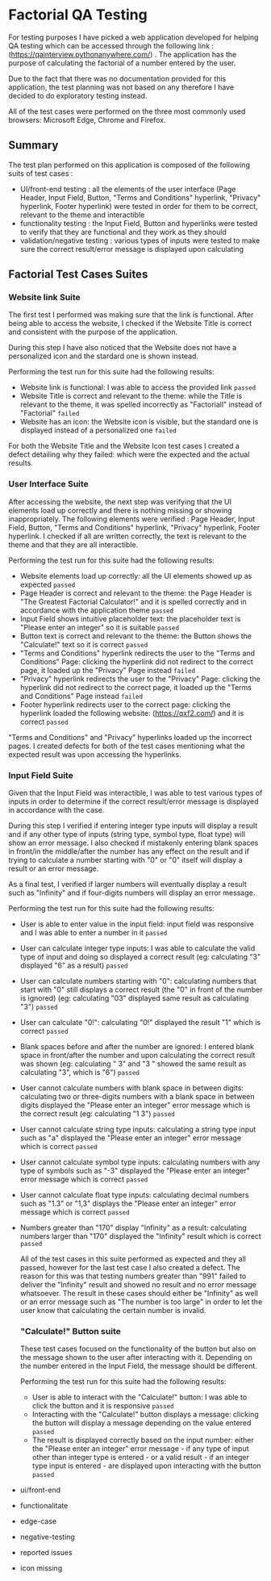 # **Factorial QA Testing**

  For testing purposes I have picked a web application developed for helping QA testing which can be accessed through the following link : (https://qainterview.pythonanywhere.com/) . The application has the purpose of calculating the factorial of a number entered by the user.
  
  Due to the fact that there was no documentation provided for this application, the test planning was not based on any therefore I have decided to do exploratory testing instead.
  
  All of the test cases were performed on the three most commonly used browsers: Microsoft Edge, Chrome and Firefox.
  
  ## Summary
  
  The test plan performed on this application is composed of the following suits of test cases :
  - UI/front-end testing : all the elements of the user interface (Page Header, Input Field, Button, "Terms and Conditions" hyperlink, "Privacy" hyperlink, Footer hyperlink) were tested in order for them to be correct, relevant to the theme and interactible
  - functionality testing : the Input Field, Button and hyperlinks were tested to verify that they are functional and they work as they should
  - validation/negative testing : various types of inputs were tested to make sure the correct result/error message is displayed upon calculating

## Factorial Test Cases Suites

### Website link Suite
  
   The first test I performed was making sure that the link is functional. After being able to access the website, I checked if the Website Title is correct and consistent with the purpose of the application.
   
   During this step I have also noticed that the Website does not have a personalized icon and the stardard one is shown instead.
   
   Performing the test run for this suite had the following results: 
   
   - Website link is functional: I was able to access the provided link `passed`
   - Website Title is correct and relevant to the theme: while the Title is relevant to the theme, it was spelled incorrectly as "Factoriall" instead of "Factorial" `failed`
   - Website has an icon: the Website icon is visible, but the standard one is displayed instead of a personalized one `failed`

For both the Website Title and the Website Icon test cases I created a defect detailing why they failed: which were the expected and the actual results.
   
   ### User Interface Suite
   
   After accessing the website, the next step was verifying that the UI elements load up correctly and there is nothing missing or showing inappropriately. The following elements were verified : Page Header, Input Field, Button, "Terms and Conditions" hyperlink, "Privacy" hyperlink, Footer hyperlink. I checked if all are written correctly, the text is relevant to the theme and that they are all interactible.
   
   Performing the test run for this suite had the following results:
   
   - Website elements load up correctly: all the UI elements showed up as expected `passed`
   - Page Header is correct and relevant to the theme: the Page Header is "The Greatest Factorial Calculator!" and it is spelled correctly and in accordance with the application theme `passed`
   - Input Field shows intuitive placeholder text: the placeholder text is "Please enter an integer" so it is suitable `passed`
   - Button text is correct and relevant to the theme: the Button shows the "Calculate!" text so it is correct `passed`
   - "Terms and Conditions" hyperlink redirects the user to the "Terms and Conditions" Page: clicking the hyperlink did not redirect to the correct page, it loaded up the "Privacy" Page instead `failed`
   - "Privacy" hyperlink redirects the user to the "Privacy" Page: clicking the hyperlink did not redirect to the correct page, it loaded up the "Terms and Conditions" Page instead `failed`
   - Footer hyperlink redirects user to the correct page: clicking the hyperlink loaded the following website: (https://qxf2.com/) and it is correct `passed`

"Terms and Conditions" and "Privacy" hyperlinks loaded up the incorrect pages. I created defects for both of the test cases mentioning what the expected result was upon accessing the hyperlinks.

### Input Field Suite

Given that the Input Field was interactible, I was able to test various types of inputs in order to determine if the correct result/error message is displayed in accordance with the case.

During this step I verified if entering integer type inputs will display a result and if any other type of inputs (string type, symbol type, float type) will show an error message. I also checked if mistakenly entering blank spaces in front/in the middle/after the number has any effect on the result and if trying to calculate a number starting with "0" or "0" itself will display a result or an error message. 

As a final test, I verified if larger numbers will eventually display a result such as "Infinity" and if four-digits numbers will display an error message.

Performing the test run for this suite had the following results:

- User is able to enter value in the input field: input field was responsive and I was able to enter a number in it `passed`
- User can calculate integer type inputs: I was able to calculate the valid type of input and doing so displayed a correct result (eg: calculating "3" displayed "6" as a result) `passed`
- User can calculate numbers starting with "0": calculating numbers that start with "0" still displays a correct result (the "0" in front of the number is ignored) (eg: calculating "03" displayed same result as calculating "3") `passed`
- User can calculate "0!": calculating "0!" displayed the result "1" which is correct `passed`
- Blank spaces before and after the number are ignored: I entered blank space in front/after the number and upon calculating the correct result was shown (eg: calculating " 3" and "3 " showed the same result as calculating "3", which is "6") `passed`
- User cannot calculate numbers with blank space in between digits: calculating two or three-digits numbers with a blank space in between digits displayed the "Please enter an integer" error message which is the correct result  (eg: calculating "1 3") `passed`
- User cannot calculate string type inputs: calculating a string type input such as "a" displayed the "Please enter an integer" error message which is correct `passed`
- User cannot calculate symbol type inputs: calculating numbers with any type of symbols such as "-3" displayed the "Please enter an integer" error message which is correct `passed`
- User cannot calculate float type inputs: calculating decimal numbers such as "1.3" or "1,3" displays the "Please enter an integer" error message which is correct `passed`
- Numbers greater than "170" display "Infinity" as a result: calculating numbers larger than "170" displayed the "Infinity" result which is correct `passed`

  All of the test cases in this suite performed as expected and they all passed, however for the last test case I also created a defect. The reason for this was that testing numbers greater than "991" failed to deliver the "Infinity" result and showed no result and no error message whatsoever. The result in these cases should either be "Infinity" as well or an error message such as "The number is too large" in order to let the user know that calculating the certain number is invalid.
  
  ### "Calculate!" Button suite
  
    These test cases focused on the functionality of the button but also on the message shown to the user after interacting with it. Depending on the number entered in the Input Field, the message should be different.
    
    Performing the test run for this suite had the following results:
    
    - User is able to interact with the "Calculate!" button: I was able to click the button and it is responsive `passed`
    - Interacting with the "Calculate!" button displays a message: clicking the button will display a message depending on the value entered `passed`
    - The result is displayed correctly based on the input number: either the "Please enter an integer" error message - if any type of input other than integer type is entered - or a valid result - if an integer type input is entered - are displayed upon interacting with the button `passed`
  
   





- ui/front-end 
- functionalitate
- edge-case
- negative-testing


- reported issues
- icon missing
